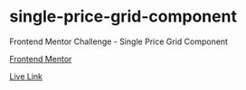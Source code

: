 # single-price-grid-component
Frontend Mentor Challenge - Single Price Grid Component

[Frontend Mentor](https://www.frontendmentor.io/challenges/single-price-grid-component-5ce41129d0ff452fec5abbbc)

[Live Link](https://jdegand.github.io/single-price-grid-component/)
